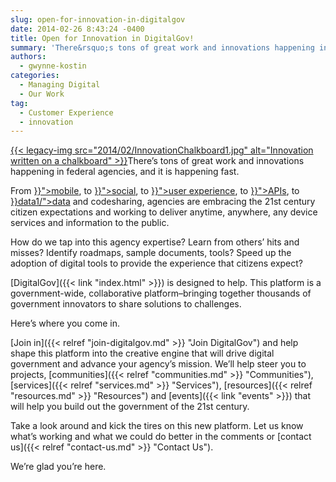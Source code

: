 ```yaml
---
slug: open-for-innovation-in-digitalgov
date: 2014-02-26 8:43:24 -0400
title: Open for Innovation in DigitalGov!
summary: 'There&rsquo;s tons of great work and innovations happening in federal agencies, and it is happening fast. From mobile, to social, to user experience, to APIs, to data and codesharing, agencies are embracing the 21st century citizen expectations and working to deliver anytime, anywhere, any device services and'
authors:
  - gwynne-kostin
categories:
  - Managing Digital
  - Our Work
tag:
  - Customer Experience
  - innovation
---
```


<p id="docs-internal-guid-2be0b883-1e35-bf9a-aa33-087a71ace423" dir="ltr">
  <a href="https://s3.amazonaws.com/digitalgov/legacy-img/2014/02/InnovationChalkboard1.jpg">{{< legacy-img src="2014/02/InnovationChalkboard1.jpg" alt="Innovation written on a chalkboard" >}}</a>There’s tons of great work and innovations happening in federal agencies, and it is happening fast.
</p>

<p dir="ltr">
  From <a href="{{< link "categories/mobile" >}}">mobile</a>, to <a href="{{< link "categories/socialmedia" >}}">social</a>, to <a href="{{< link "categories/ux" >}}">user experience</a>, to <a href="{{< link "categories/api" >}}">APIs</a>, to <a href="{{< link "categories/code" >}}data1/">data</a> and codesharing, agencies are embracing the 21st century citizen expectations and working to deliver anytime, anywhere, any device services and information to the public.
</p>

<p dir="ltr">
  How do we tap into this agency expertise? Learn from others’ hits and misses? Identify roadmaps, sample documents, tools? Speed up the adoption of digital tools to provide the experience that citizens expect?
</p>

[DigitalGov]({{< link "index.html" >}}) is designed to help. This platform is a government-wide, collaborative platform&#8211;bringing together thousands of government innovators to share solutions to challenges.

Here’s where you come in.

[Join in]({{< relref "join-digitalgov.md" >}} "Join DigitalGov") and help shape this platform into the creative engine that will drive digital government and advance your agency’s mission. We&#8217;ll help steer you to projects, [communities]({{< relref "communities.md" >}} "Communities"), [services]({{< relref "services.md" >}} "Services"), [resources]({{< relref "resources.md" >}} "Resources") and [events]({{< link "events" >}}) that will help you build out the government of the 21st century.

Take a look around and kick the tires on this new platform. Let us know what’s working and what we could do better in the comments or [contact us]({{< relref "contact-us.md" >}} "Contact Us").

We&#8217;re glad you&#8217;re here.
